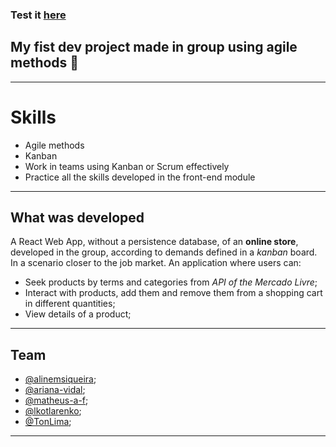 ### Test it [here]()

## My fist dev project made in group using agile methods 🚀
---
# Skills

* Agile methods
* Kanban
* Work in teams using Kanban or Scrum effectively
* Practice all the skills developed in the front-end module

---
## What was developed

A React Web App, without a persistence database, of an **online store**, developed in the group, according to demands defined in a _kanban_ board.
In a scenario closer to the job market. An application where users can:
- Seek products by terms and categories from _API of the Mercado Livre_;
- Interact with products, add them and remove them from a shopping cart in different quantities;
- View details of a product;

---
## Team

- [@alinemsiqueira](https://github.com/alinemsiqueira);
- [@ariana-vidal](https://github.com/ariana-vidal);
- [@matheus-a-f](https://github.com/matheus-a-f);
- [@lkotlarenko](https://github.com/lkotlarenko);
- [@TonLima](https://github.com/TonLima);

---